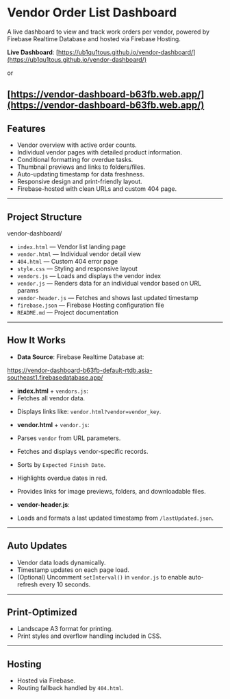 # Vendor Order List Dashboard

A live dashboard to view and track work orders per vendor, powered by Firebase Realtime Database and hosted via Firebase Hosting.

**Live Dashboard**: [https://ub1qu1tous.github.io/vendor-dashboard/](https://ub1qu1tous.github.io/vendor-dashboard/) 

or 

[https://vendor-dashboard-b63fb.web.app/](https://vendor-dashboard-b63fb.web.app/)
---

## Features

- Vendor overview with active order counts.
- Individual vendor pages with detailed product information.
- Conditional formatting for overdue tasks.
- Thumbnail previews and links to folders/files.
- Auto-updating timestamp for data freshness.
- Responsive design and print-friendly layout.
- Firebase-hosted with clean URLs and custom 404 page.

---

## Project Structure

vendor-dashboard/
- `index.html` — Vendor list landing page
- `vendor.html` — Individual vendor detail view
- `404.html` — Custom 404 error page
- `style.css` — Styling and responsive layout
- `vendors.js` — Loads and displays the vendor index
- `vendor.js` — Renders data for an individual vendor based on URL params
- `vendor-header.js` — Fetches and shows last updated timestamp
- `firebase.json` — Firebase Hosting configuration file
- `README.md` — Project documentation


---

## How It Works

- **Data Source**: Firebase Realtime Database at:

https://vendor-dashboard-b63fb-default-rtdb.asia-southeast1.firebasedatabase.app/


- **index.html** + `vendors.js`:
- Fetches all vendor data.
<!-- - Filters vendors with active (`rts: false`) entries. -->
- Displays links like: `vendor.html?vendor=vendor_key`.

- **vendor.html** + `vendor.js`:
- Parses `vendor` from URL parameters.
- Fetches and displays vendor-specific records.
- Sorts by `Expected Finish Date`.
- Highlights overdue dates in red.
- Provides links for image previews, folders, and downloadable files.

- **vendor-header.js**:
- Loads and formats a last updated timestamp from `/lastUpdated.json`.

---

## Auto Updates

- Vendor data loads dynamically.
- Timestamp updates on each page load.
- (Optional) Uncomment `setInterval()` in `vendor.js` to enable auto-refresh every 10 seconds.

---

## Print-Optimized

- Landscape A3 format for printing.
- Print styles and overflow handling included in CSS.

---

## Hosting

- Hosted via Firebase.
- Routing fallback handled by `404.html`.

